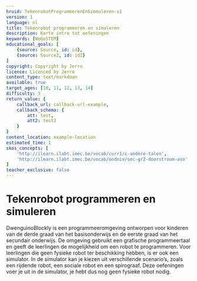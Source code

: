 ```yaml
---
hruid: TekenrobotProgrammerenEnSimmuleren-v1
version: 1
language: nl
title: Tekenrobot programmeren en simuleren
description: Korte intro tot oefeningen
keywords: [WeGoSTEM]
educational_goals: [
    {source: Source, id: id}, 
    {source: Source2, id: id2}
]
copyright: Copyright by Jerro
licence: Licenced by Jerro
content_type: text/markdown
available: true
target_ages: [10, 11, 12, 13, 14]
difficulty: 3
return_value: {
    callback_url: callback-url-example,
    callback_schema: {
        att: test,
        att2: test2
    }
}
content_location: example-location
estimated_time: 1
skos_concepts: [
    'http://ilearn.ilabt.imec.be/vocab/curr1/c-andere-talen', 
    'http://ilearn.ilabt.imec.be/vocab/ondniv/sec-gr2-doorstroom-aso'
]
teacher_exclusive: false
---
```


# Tekenrobot programmeren en simuleren

DwenguinoBlockly is een programmeeromgeving ontworpen voor kinderen van de derde graad van het basisonderwijs en de eerste graad van het secundair onderwijs. De omgeving gebruikt een grafische programmeertaal en geeft de leerlingen de mogelijkheid om een robot te programmeren. Voor leerlingen die geen fysieke robot ter beschikking hebben, is er ook een simulator. In de simulator kan je kiezen uit verschillende scenario’s, zoals een rijdende robot, een sociale robot en een spirograaf. Deze oefeningen voer je uit in de simulator, je hebt dus nog geen fysieke robot nodig. 
